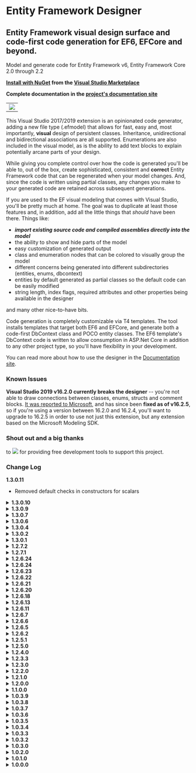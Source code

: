 # Entity Framework Designer

## Entity Framework visual design surface and code-first code generation for EF6, EFCore and beyond.

Model and generate code for Entity Framework v6, Entity Framework Core 2.0 through 2.2

**[Install with NuGet](https://docs.microsoft.com/en-us/visualstudio/ide/finding-and-using-visual-studio-extensions) from the [Visual Studio Marketplace](https://marketplace.visualstudio.com/items?itemName=michaelsawczyn.EFDesigner)**

**Complete documentation in the [project's documentation site](https://msawczyn.github.io/EFDesigner/)**

<table><tbody><tr><td>
<img src="https://msawczyn.github.io/EFDesigner/images/Designer.jpg">
</td></tr></tbody></table>

This Visual Studio 2017/2019 extension is an opinionated code generator, adding a new file type (.efmodel) that allows for fast, easy and, most
importantly, **visual** design of persistent classes. Inheritance, unidirectional and bidirectional 
associations are all supported. Enumerations are also included in the visual model, as is the 
ability to add text blocks to explain potentially arcane parts of your design.

While giving you complete control over how the code is generated you'll be able to, out of the box,
create sophisticated, consistent and **correct** Entity Framework code that can be regenerated when 
your model changes. And, since the code is written using partial classes, any changes you make
to your generated code are retained across subsequent generations.

If you are used to the EF visual modeling that comes with Visual Studio, you'll be pretty much at home.
The goal was to duplicate at least those features and, in addition, 
add all the little things that *should* have been there. Things like: 
- **_import existing source code and compiled assemblies directly into the model_**
- the ability to show and hide parts of the model
- easy customization of generated output
- class and enumeration nodes that can be colored to visually group the model
- different concerns being generated into different subdirectories (entities, enums, dbcontext)
- entities by default generated as partial classes so the default code can be easily modified
- string length, index flags, required attributes and other properties being available in the designer

and many other nice-to-have bits.

Code generation is completely customizable via T4 templates. The tool installs templates that 
target both EF6 and EFCore, and generate both a code-first DbContext class and 
POCO entity classes. The EF6 template's DbContext code is written to allow consumption in 
ASP.Net Core in addition to any other project type, so you'll have flexibility in your development.

You can read more about how to use the designer in the [Documentation site](https://msawczyn.github.io/EFDesigner/).

### Known Issues

**Visual Studio 2019 v16.2.0 currently breaks the designer** -- you're not able to draw connections between
classes, enums, structs and comment blocks. [It was reported to Microsoft](https://developercommunity.visualstudio.com/content/problem/660095/dsl-tools-broken-in-1620-preview-4.html), 
and has since been **fixed as of v16.2.5**, so if you're using a version between 16.2.0 and 16.2.4, you'll want 
to upgrade to 16.2.5 in order to use not just this extension, but any extension based on the Microsoft Modeling SDK.

### Shout out and a big thanks
<!-- <table border="0" cellspacing="0" cellpadding="0" style="border:none">
<tr vstyle="center" style="border:none"><td>to</td><td><a href="https://www.jetbrains.com/?from=EFDesigner"><img src="https://msawczyn.github.io/EFDesigner/images/jetbrains-variant-2a.png"></a></td><td>for providing free development tools to support this project.</td></tr>
</table> -->
to <a href="https://www.jetbrains.com/?from=EFDesigner"><img src="https://msawczyn.github.io/EFDesigner/images/jetbrains-variant-2a.png"></a> for providing free development tools to support this project.

### Change Log

**1.3.0.11**
   - Removed default checks in constructors for scalars

<details>
<summary><b>1.3.0.10</b></summary>

   - Build for VS2017 support

</details>

<details>
<summary><b>1.3.0.9</b></summary>

   - Fix: backing fields caused duplicate database columns (See https://github.com/msawczyn/EFDesigner/issues/101)
   - Fix: bad merge broke MaxLength and MinLength properties in entity string properties (See https://github.com/msawczyn/EFDesigner/issues/103)
   - Fix: attribute parser ("edit as code" feature) didn't handle enumeration initial values well; it does now (See https://github.com/msawczyn/EFDesigner/issues/104)
   - Fix: showing cascade delete in the designer worked inconsistently (See https://github.com/msawczyn/EFDesigner/issues/108)
   - Fix: drag and drop developed regressions (See https://github.com/msawczyn/EFDesigner/issues/112 and https://github.com/msawczyn/EFDesigner/issues/114)
   - Fix: undo threw null reference errors when undoing drag and drop from code files (See https://github.com/msawczyn/EFDesigner/issues/113)
   - Fix: 'KeyBuilder' does not contain definition for 'Ignore' in EF Core (See https://github.com/msawczyn/EFDesigner/issues/115)
   - Fix: Identity properties ignore Setter Visibility setting (See https://github.com/msawczyn/EFDesigner/issues/118)
   - Changed string MaxLength to differentiate between undefined and max length (See https://github.com/msawczyn/EFDesigner/issues/118)
   - Restructured display of namespaces and output directories in the designer's property window
   - Removed visibility option for setters of automatic identity properties. 

</details>

<details>
<summary><b>1.3.0.7</b></summary>

   - Fix: bad merge broke MaxLength and MinLength properties in entity string properties (See https://github.com/msawczyn/EFDesigner/issues/103)
   - Fix: backing fields caused duplicate database columns (See https://github.com/msawczyn/EFDesigner/issues/101)

</details>

<details>
<summary><b>1.3.0.6</b></summary>

   - Added a model fixup for when user doesn't use full enumeration name for a property's initial value in an entity (See https://github.com/msawczyn/EFDesigner/issues/82)
   - To more fully support DDD models, added a toggle for persisting either the property or its backing field (if not an autoproperty) for EFCore
   - Can now override the NotifyPropertyChanged value for an entity on a per-property and per-association basis
   - Fix: Removed stray quote marks in default values for string properties (See https://github.com/msawczyn/EFDesigner/issues/86)
   - Fix: Minimum string length was ignored when setting properties via text edit (See https://github.com/msawczyn/EFDesigner/issues/86)
   - Fix: Required string identity property is not present in the constructor (See https://github.com/msawczyn/EFDesigner/issues/93)
   - Fix: Some issues with owned entities in EFCore
   - Fix: If NotifyPropertyChanged is active, wrong Output is generated (See https://github.com/msawczyn/EFDesigner/issues/97)
   - For folks wanting to read and/or modify the source for this tool, added a readme on how to deal with tracking properties

</details>

<details>
<summary><b>1.3.0.4</b></summary>

   - Fixed problematic code generation in constructors for classes having 1..1 associations (See https://github.com/msawczyn/EFDesigner/issues/74)
   - Fixed problem where database was always generating identity values, regardless of setting in the model (See https://github.com/msawczyn/EFDesigner/issues/79)
   - Fixed errors when creating nested project folders (See https://github.com/msawczyn/EFDesigner/issues/77)
   - Fixed cascade delete errors in EFCore when overriding cascade behavior (See https://github.com/msawczyn/EFDesigner/issues/76)
   - Added more information in headers for generated code (tool version, URLs, license info)

</details>

<details>
<summary><b>1.3.0.2</b></summary>

   - Fixed error found in some VS2017 installations preventing running due to dependency problems

</details>

<details>
<summary><b>1.3.0.1</b></summary>

   - Enhanced source code drag/drop to handle bidirectional associations and enumerations better.
   - Can now import assemblies containing DbContext classes. Dropping a compiled assembly onto the design surface will attempt to process and merge it into the design.
   - Added ability to merge two unidirectional associations into one bidirectional association (via context menu action)
   - Added ability to split a bidirectional association to two unidirectional associations (via context menu action)
   - Added [Microsoft Automatic Graph Layout](https://github.com/Microsoft/automatic-graph-layout), giving the user the ability to choose the diagram's auto-layout strategy 

</details>

<details>
<summary><b>1.2.7.2</b></summary>

   - Added additional types of UInt16, UInt32, UInt64 and SByte to property type list
   - Added the ability to use a modeled enumeration, if it has a proper backing type, as an entity identifier
   - Added DateTime.UtcNow as a valid initial value for a DateTime property
   - Fix: "One-to-one relation in EFCore" (See https://github.com/msawczyn/EFDesigner/issues/71)
   - Remove default DbContext constructor in EFCore to allow support for AddDbContextPool calls in ConfigureServices (See https://github.com/msawczyn/EFDesigner/issues/72)

</details>

<details>
<summary><b>1.2.7.1</b></summary>

   - Works with Visual Studio 2019 - mostly (see Known Issues, above)
   - Better formatting for XML comment docs
   - Added autoproperty toggle for association ends, allowing for implementation of partial methods to examine and/or override association getting and setting
   - Removed experimental method added in 1.2.6.22 for generation of orphan association cleanup in EF6. The experiment failed :-(
   - Documentation enhancements
   - Change in generated code to eliminate name clashes in certain circumstances (See https://github.com/msawczyn/EFDesigner/issues/48)
   - Fix: Removed duplicate indices being created for key fields
   - Fix: "Setting different value than default produces duplicated HasColumnType call in EF Core" (See https://github.com/msawczyn/EFDesigner/issues/58). Thanks to tdabek (https://github.com/tdabek) for the PR!
   - Fix: "Defining ColumnType causes error in generated DBContext" (See https://github.com/msawczyn/EFDesigner/issues/64)
   - Fix: "EFCore indexed column not generated and support for multi column indexing" (See https://github.com/msawczyn/EFDesigner/issues/62)
   - Fix: "One-to-one seems to generate incorrect code" (See https://github.com/msawczyn/EFDesigner/issues/60)
   - Fix: "Error generating column type" (See https://github.com/msawczyn/EFDesigner/issues/58)

</details>

<details>
<summary><b>1.2.6.24</b></summary>

1.2.6.25
   - Fix for duplicate associations when `Implement Notify` is true

</details>

<details>
<summary><b>1.2.6.24</b></summary>

   - Fix for join table schema generation in certain scenarios (EF6)
   - Fix for regression error producing code gen errors in EFCore navigation properties

</details>

<details>
<summary><b>1.2.6.23</b></summary>

   - Fix for designer item not showing in Add Items dialog

</details>

<details>
<summary><b>1.2.6.22</b></summary>

   - **[NEW]** Added code in EF6 templates to generate orphan cleanup (experimental)
   - Fix for 1..1 and 0-1..0-1 associations in EF Core generated code
   - Entity constructor parameters normalized to help in JSON serialization/deserialization

</details>

<details>
<summary><b>1.2.6.21</b></summary>

   - Generation of column type overrides now generates valid override code in OnModelCreating
   - DbSet properties in DbContext generate as virtual to facilitate mocking

</details>

<details>
<summary><b>1.2.6.20</b></summary>

   - Fixed code generation issue where class and enum directory overrides were being ignored (See https://github.com/msawczyn/EFDesigner/issues/36)
   - Fixed a problem that caused a hard crash when certain model properties were changed under certain conditions (See https://github.com/msawczyn/EFDesigner/issues/38)
   - Removed visibility of source and target roles for all but 1-1 and 0..1-0..1 associations; they can't be changed anyway (See https://github.com/msawczyn/EFDesigner/issues/40)
   - **[NEW]** Added Display Text property to generate [Display(Name="<text>")] for attributes, enum values and navigation properties 
   - **[NEW]** Added ability to specify custom attributes for classes, attributes, enums, enum values and navigation properties

</details>

<details>
<summary><b>1.2.6.18</b></summary>

   - Fixed issue #35, *Concurrency mode: optimistic auto generated Timestamp property* (See https://github.com/msawczyn/EFDesigner/issues/35)
   - Fixed issue #33, *Concurrency mode: optimistic* (See https://github.com/msawczyn/EFDesigner/issues/33)
   - **[NEW]** Added the base class as a property in the property editor to allow for easily adding/removing inheritance relationships for multiple classes

</details>

<details>
<summary><b>1.2.6.13</b></summary>

   - Bugfix to remove unnecessary permission requests to push attributes down when deleting leaf nodes in an inheritance tree
   - Fix to workaround Visual Studio pulling in the wrong System.Net.Http reference. (See https://developercommunity.visualstudio.com/content/problem/296293/vs2017-1575-ignores-the-hintpath-and-take-the-syst.html)
   - Add EFModel.xsd to Visual Studio schema cache in order to avoid editor warnings for missing schema
   - Fixed template issue for non-English-language systems (where Microsoft Pluralization Service is unavailable)
   - Added compartment for association sources so Bidirectional associations would show up

</details>

<details>
<summary><b>1.2.6.11</b></summary>

   - Tweak to force association end roles to be correct when roles or multiplicities change
   - Attribute elements' "String Properties" don't appear unless the attribute is a string
   - Attribute elements' "Indexed Unique" property doesn't appear unless the attribute has "Indexed" equal to "True"
   - Fixed background color on attribute glyph in model explorer
   - Fixed foreground color on enum value glyph on design surface
   - Hid comments in model explorer because they just cluttered up the tree.
   - **[NEW]** Associations now show up in their own compartment in a class on the design surface. Note that this changes the height of your elements, so the first time opening a model you may have to tweak your esthetics a bit.
   - **[NEW]** Double-clicking a class or enum on the designer opens the generated code file, if it exists. If it doesn't exist, you're asked if you'd like to generate the model then, if you do, it tries again.
      - Known issue: EFCore projects won't ask to generate the code if they can't open the file; they just fail silently. 

</details>

<details>
<summary><b>1.2.6.7</b></summary>

   - An entity's concurrency token property is no longer a required parameter in its constructor (https://github.com/msawczyn/EFDesigner/issues/24)
   - Simplified cascade delete settings in property editor for associations
   - Fixed bad code generation in EFCore for cascade delete overrides (https://github.com/msawczyn/EFDesigner/issues/22)
   - Missing files when generating code for .NET Core projects fixed
   - Tightened up and swatted some bugs in INotifyPropertyChanged handling. Added documentation to doc site for this feature (following up on https://github.com/msawczyn/EFDesigner/issues/23)
   - Ensured multiline editing was available in property window for those properties that made sense

</details>

<details>
<summary><b>1.2.6.6</b></summary>

   - **[NEW]** Deleting a generalization or superclass gives the choice of pushing attributes and associations down to the former child class(es)

</details>
   
<details>
<summary><b>1.2.6.5</b></summary>

   - Comment elements now wrap the text
   - Multiline editor available in property window for element comment descriptions and Comment element text
   - Xml format changed for .efmodel file - can't be loaded by any version < 1.2.6.3
   - Support for automatic migration to new model xml formats

</details>

<details>
<summary><b>1.2.6.2</b></summary>

   - Added XML docs to DbContext, DatabaseInitializer and DbMigrationsConfiguration
   - **[NEW]** Enabled drag and drop reordering of enum values and class properties
   - Gave some color to the enum value glyph in the model explorer - it was so boring!
   - **[NEW]** Class properties and enum values with warnings now show a warning icon on the design surface
   - **[NEW]** Design surface has a property to turn on or off the display of the warning icons 
   - Recategorized a few "Misc" properties on the design surface

</details>

<details>
<summary><b>1.2.5.1</b></summary>

   - Addressed [issue #20 - Abstract/inherited/TPC code still there for abstract class](https://github.com/msawczyn/EFDesigner/issues/20). While the discussion centered around abstract classes and TPC inheritance (which was behaving properly), it did uncover a problem with code generation when namespaces changed from class to class. 
     
</details>

<details>
<summary><b>1.2.5.0</b></summary>

   - Fix for [issue #19 - Recognize "Id" as primary key on import](https://github.com/msawczyn/EFDesigner/issues/19)

</details>

<details>
<summary><b>1.2.4.0</b></summary>

   - Retargeted immediate error and warning messages to Visual Studio output window rather than error window so they could be cleared
   - Added drag validation to Generalization (inheritance) tool
   - Automatically propagate enum name and value name changes to classes that use them

</details>

<details>
<summary><b>1.2.3.3</b></summary>

   - Reverted the selection of the node in the model explorer when an element is selected in the diagram. Was causing bad user experience.
   - Fix for bad code generation when a class has multiple properties that each have an darabase index specified.

</details>

<details>
<summary><b>1.2.3.0</b></summary>

   - **[NEW]** When element selected in model explorer, no longer highlights in orange but instead selects, centers and zooms the element.
     This was done because the color change flagged the model as modified, making the user either undo or save the changes to keep
     source control happy.
   - **[NEW]** Selecting an element in the diagram also selects it in the model explorer
   - Fix for [issue #12 - Cascade delete](https://github.com/msawczyn/EFDesigner/issues/14). Added another enum value for delete behavior (now is Cascade, None and Default)
     and changed code generation to force no cascade delete if set to 'None' ('None' used to mean 'Use the default behavior', which is now, more explicitly, the 'Default'
     option).
   - Fix for [issue #13 - Unique index not generated in EF6](https://github.com/msawczyn/EFDesigner/issues/13).
   - Fix for [issue #14 - Table with two Primary keys not generated properly in context](https://github.com/msawczyn/EFDesigner/issues/14). Many thanks to @Falthazar!
   - Fix for [issue #18 - Adds ValueGeneratedNever if identity type is Manual](https://github.com/msawczyn/EFDesigner/pull/18). Again, hats off to @Falthazar!

</details>

<details>
<summary><b>1.2.2.0</b></summary>

- Fix issue with association role end changing without the other side autoatically changing
   - Fix issue with deleting a highlighted element throwing an error when trying to save the file
   - Fixed code generation for dependent classes
   - **[NEW]** Designer now automatically saves before generating code

</details>

<details>
<summary><b>1.2.1.0</b></summary>

   - Bug fix for inheritance strategy automatically changing to table-per-hierarchy if targeting EF Core
   - Updated a few warning and error messages to make them more meaningful
   - Fixes for how dependent types work
   - Remove stale error and warnings prior to save (still a few left hanging around that need looked at)
   - Fixed a few null reference errors

</details>

<details>
<summary><b>1.2.0.0</b></summary>

   - **New Features**
      - Roslyn-based code analysis now allows dragging C# files onto the design surface to add or update classes and enums
      - Can add `INotifyPropertyChanged` interface and implementation for entities
      - Ability to tag model as a specific EF version (especially useful for EF Core as new capabilities are being added often)
      - Support for dependent (complex/owned) types 
      - Option to generate dependent types in a separate directory
      - Output directory overrides for classes and enums
      - On model save, can optionally automatically install EF NuGet packages for the model's EF type and version
      - Context menu action to expand and collapse selected classes and enums 
   - **Enhancements**
      - Added ability to add/edit enum values via text in the same way properties can be added/edited in classes
      - Property grid hides element properties if they're not appropriate for the EF version
      - Inheritance strategy automatically changes to table-per-hierarchy if targeting EF Core
      - Context property `Database Type` changed to `SqlServer Type` to better reflect what it does
      - Selecting an element in the Model Explorer highlights it on the diagram

</details>

<details>
<summary><b>1.1.0.0</b></summary>

   - Bug fixes for exceptions thrown when bad input to model attributes as text
   - **[NEW]** Added MinLength string property (used in EF6 only as of this writing)
   - Modified attribute parser to accept MinLength
   - **[NEW]** Added ColumnName property to model attribute
   - **[NEW]** Added [MEF extension capability](https://docs.microsoft.com/en-us/visualstudio/modeling/extend-your-dsl-by-using-mef)
   - Added some unit tests
   - Added some documentation updates
   - Changed version to 1.1.0 due to MEF capability

</details>

<details>
<summary><b>1.0.3.9</b></summary>

   - If no entities and model is using an unsupported inheritance strategy, 
     changing from EF6 to EFCore doesn't give a message, just changes the strategy.
   - **[NEW]** Added IsFlags attribute (and matching validations and behavior) to Enums
   - NGENed extension assembly

</details>

<details>
<summary><b>1.0.3.8</b></summary>

   - Fixed project item placement
   - Added change checks to diagram so dirty flag doesn't set when nothing changes

</details>

<details>
<summary><b>1.0.3.7</b></summary>

   - Emergency bug fixes

</details>

<details>
<summary><b>1.0.3.6</b></summary>

   - Fixed parser errors when editing model attributes as text
   - Fixed error when auto-generating on save and design surface is not the active window
   - Fixed crash when used on non-English-language systems (where Microsoft Pluralization Service is unavailable)
   - **[NEW]** Added option to generate warnings if no documentation
   - Standardized warning and error message structure
   - Added ability to choose 'None' DatabaseInitializer type; generates SetInitializer(null)

</details>

<details>
<summary><b>1.0.3.5</b></summary>

   - Enhanced portability between EF6 an EFCore

</details>

<details>
<summary><b>1.0.3.4</b></summary>

   - Adds some T4 fixes to make generated code more usable in ASP.NET Core applications. 
   - Fix to spurious error when copying/pasting enum elements.
   - **[NEW]** First release that's available on Visual Studio Marketplace.

</details>

<details>
<summary><b>1.0.3.3</b></summary>

   - Fix to spurious error when copying/pasting model elements
   - **Do not use this release.** Fix didn't extend to enum elements. This is fixed in 1.0.3.4.

</details>

<details>
<summary><b>1.0.3.2</b></summary>

   - Minor bug fix in parsing manually typed attributes. 
   - Loosened model file version check to only check major version.

</details>

<details>
<summary><b>1.0.3.0</b></summary>

   - Enhanced syntax for adding/editing attributes via code
   - Fix for generate-on-save for both Framework and .NET Core projects.

</details>

<details>
<summary><b>1.0.2.0</b></summary>

   - **[NEW]** EFCore T4 template now available

</details>

<details>
<summary><b>1.0.1.0</b></summary>

   - Fix to EF6 T4 for issue where column names in many-to-many association join tables were flipped

</details>

<details>
<summary><b>1.0.0.0</b></summary>

   - Initial release

</details>


